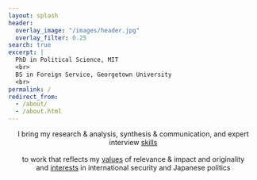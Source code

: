 ```yaml
---
layout: splash
header:
  overlay_image: "/images/header.jpg"
  overlay_filter: 0.25
search: true
excerpt: |
  PhD in Political Science, MIT
  <br>
  BS in Foreign Service, Georgetown University
  <br>
permalink: /
redirect_from: 
  - /about/
  - /about.html
---
```




<center>

I bring my research & analysis, synthesis & communication, and expert interview <a href="https://www.minapollmann.com/skills/">skills</a>  
<br>
to work that reflects my <a href="https://www.minapollmann.com/values/">values</a> of relevance & impact and originality
<br>
and <a href="https://www.minapollmann.com/interests/">interests</a> in international security and Japanese politics

<center>
